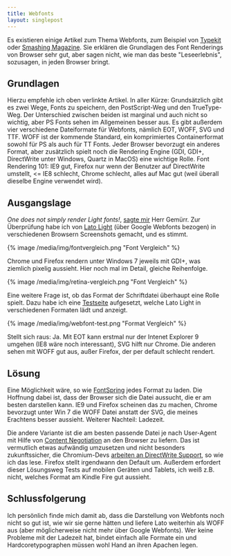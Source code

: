 ```yaml
---
title: Webfonts
layout: singlepost
---
```


Es existieren einige Artikel zum Thema Webfonts, zum Beispiel von [Typekit](http://blog.typekit.com/2010/10/05/type-rendering-on-the-web/) oder [Smashing Magazine](http://www.smashingmagazine.com/2012/04/24/a-closer-look-at-font-rendering/). Sie erklären die Grundlagen des Font Renderings von Browser sehr gut, aber sagen nicht, wie man das beste "Leseerlebnis", sozusagen, in jeden Browser bringt.

## Grundlagen

Hierzu empfehle ich oben verlinkte Artikel. In aller Kürze: Grundsätzlich gibt es zwei Wege, Fonts zu speichern, den PostScript-Weg und den TrueType-Weg. Der Unterschied zwischen beiden ist marginal und auch nicht so wichtig, aber PS Fonts sehen im Allgemeinen besser aus. Es gibt außerdem vier verschiedene Dateiformate für Webfonts, nämlich EOT, WOFF, SVG und TTF. WOFF ist der kommende Standard, ein komprimiertes Containerformat sowohl für PS als auch für TT Fonts. Jeder Browser bevorzugt ein anderes Format, aber zusätzlich spielt noch die Rendering Engine (GDI, GDI+, DirectWrite unter Windows, Quartz in MacOS) eine wichtige Rolle. Font Rendering 101: IE9 gut, Firefox nur wenn der Benutzer auf DirectWrite umstellt, <= IE8 schlecht, Chrome schlecht, alles auf Mac gut (weil überall dieselbe Engine verwendet wird).

## Ausgangslage

*One does not simply render Light fonts!*, [sagte mir](https://twitter.com/jfassbinder/status/223805616018292737) Herr Gemürr. Zur Überprüfung habe ich von [Lato Light](http://www.fontsquirrel.com/fonts/lato) (über Google Webfonts bezogen) in verschiedenen Browsern Screenshots gemacht, und es stimmt.

{% image /media/img/fontvergleich.png "Font Vergleich" %}

Chrome und Firefox rendern unter Windows 7 jeweils mit GDI+, was ziemlich pixelig aussieht. Hier noch mal im Detail, gleiche Reihenfolge.

{% image /media/img/retina-vergleich.png "Font Vergleich" %}

Eine weitere Frage ist, ob das Format der Schriftdatei überhaupt eine Rolle spielt. Dazu habe ich eine [Testseite]( /code/webfont-test/) aufgesetzt, welche Lato Light in verschiedenen Formaten lädt und anzeigt.

{% image /media/img/webfont-test.png "Format Vergleich" %}

Stellt sich raus: Ja. Mit EOT kann erstmal nur der Intenet Explorer 9 umgehen (IE8 wäre noch interessant), SVG hilft nur Chrome. Die anderen sehen mit WOFF gut aus, außer Firefox, der per default schlecht rendert.

## Lösung

Eine Möglichkeit wäre, so wie [FontSpring](http://www.fontspring.com/blog/further-hardening-of-the-bulletproof-syntax) jedes Format zu laden. Die Hoffnung dabei ist, dass der Browser sich die Datei aussucht, die er am besten darstellen kann. IE9 und Firefox scheinen das zu machen, Chrome bevorzugt unter Win 7 die WOFF Datei anstatt der SVG, die meines Erachtens besser aussieht. Weiterer Nachteil: Ladezeit.

Die andere Variante ist die am besten passende Datei je nach User-Agent mit Hilfe von [Content Negotiation](http://httpd.apache.org/docs/current/content-negotiation.html) an den Browser zu liefern. Das ist vermutlich etwas aufwändig umzusetzen und nicht besonders zukunftssicher, die Chromium-Devs [arbeiten an DirectWrite Support](https://groups.google.com/a/chromium.org/forum/?fromgroups#!topic/chromium-dev/5BQYLaalCoY), so wie ich das lese. Firefox stellt irgendwann den Default um. Außerdem erfordert dieser Lösungsweg Tests auf mobilen Geräten und Tablets, ich weiß z.B. nicht, welches Format am Kindle Fire gut aussieht.

## Schlussfolgerung

Ich persönlich finde mich damit ab, dass die Darstellung von Webfonts noch nicht so gut ist, wie wir sie gerne hätten und liefere Lato weiterhin als WOFF aus (aber möglicherweise nicht mehr über Google Webfonts). Wer keine Probleme mit der Ladezeit hat, bindet einfach alle Formate ein und Hardcoretypographen müssen wohl Hand an ihren Apachen legen.
